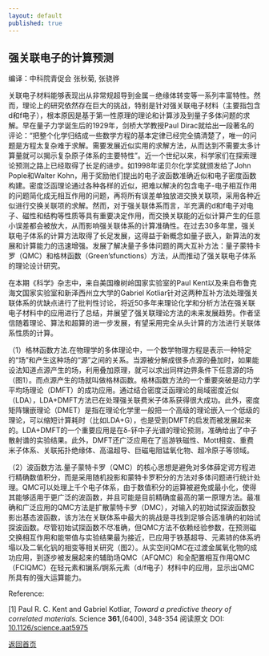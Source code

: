 ```yaml
---
layout: default
published: true
---
```


## 强关联电子的计算预测

编译：中科院青促会 张秋菊, 张骁骅

关联电子材料能够表现出从非常规超导到金属－绝缘体转变等一系列丰富特性。然而，理论上的研究依然存在巨大的挑战，特别是针对强关联电子材料（主要指包含d和f电子），根本原因是基于第一性原理的理论和计算涉及到量子多体问题的求解。早在量子力学诞生后的1929年，剑桥大学教授Paul Dirac就给出一段著名的评论：“把整个化学归结成一些数学方程的基本定律已经完全搞清楚了，唯一的问题是方程太复杂难于求解。需要发展近似实用的求解方法，从而达到不需要太多计算量就可以揭示复杂原子体系的主要特性”。近一个世纪以来，科学家们在探索理论预测之路上已经取得了长足的进步。如1998年诺贝尔化学奖就颁发给了John Pople和Walter Kohn，用于奖励他们提出的电子波函数准确近似和电子密度函数构建。密度泛函理论通过各种各样的近似，把难以解决的包含电子-电子相互作用的问题简化成无相互作用的问题，再将所有误差单独放进交换关联项，采用各种近似进行交换关联项的求解。然而，对于强关联体系而言，半充满的d和f电子对电子、磁性和结构等性质等具有重要决定作用，而交换关联能的近似计算产生的任意小误差都会被放大，从而影响强关联体系的计算准确性。在过去30多年里，强关联电子体系的计算方法取得了长足发展，这得益于新概念如量子嵌入，新算法的发展和计算能力的迅速增强。发展了解决量子多体问题的两大互补方法：量子蒙特卡罗（QMC）和格林函数（Green’sfunctions）方法，从而推动了强关联电子体系的理论设计研究。
 
在本期《科学》杂志中，来自美国橡树岭国家实验室的Paul Kent以及来自布鲁克海文国家实验室和新泽西州立大学的Gabriel Kotliar针对这两种互补方法处理强关联体系的优缺点进行了批判性讨论，将近50多年来理论化学和分析方法在强关联电子材料中的应用进行了总结，并展望了强关联理论方法的未来发展趋势。作者坚信随着理论、算法和超算的进一步发展，有望采用完全从头计算的方法进行关联体系性质的计算。

（1）格林函数方法.在物理学的多体理论中，一个数学物理方程是表示一种特定的“场”和产生这种场的“源”之间的关系。当源被分解成很多点源的叠加时，如果能设法知道点源产生的场，利用叠加原理，就可以求出同样边界条件下任意源的场（图1）。而点源产生的场就叫做格林函数。格林函数方法的一个重要突破是动力学平均场理论（DMFT）的成功应用。通过结合密度泛函理论的局域密度近似（LDA），LDA+DMFT方法已在处理强关联费米子体系获得很大成功。此外，密度矩阵镶嵌理论（DMET）是指在理论化学里一般把一个高级的理论嵌入一个低级的理论，可以缩短计算耗时（比如LDA+G），也是受到DMFT的启发而被发展起来的。LDA+DMFT的一个重要应用是在δ-钚中子光谱的理论预测，准确给出了中子散射谱的实验结果。此外，DMFT还广泛应用在了巡游铁磁性、Mott相变、重费米子体系、关联拓扑绝缘体、高温超导、巨磁电阻锰氧化物、超冷原子等领域。

（2）波函数方法.量子蒙特卡罗（QMC）的核心思想是避免对多体薛定谔方程进行精确数值积分，而是采用随机投影和蒙特卡罗积分的方法对多体问题进行统计处理。QMC可以处理上千个电子体系，由于数值积分的运算被避免或最小化，使得其能够适用于更广泛的波函数，并且可能是目前精确度最高的第一原理方法。最准确和广泛应用的QMC方法是扩散蒙特卡罗（DMC），对输入的初始试探波函数投影出基态波函数，该方法在关联体系中最大的挑战是寻找到足够合适准确的初始试探波函数。尽管初始试探函数不尽准确，但QMC方法不依赖经验参数，在预测磁交换相互作用和能带值与实验结果最为接近，已应用于铁基超导、元素铈的体系坍塌以及二氧化钒的相变等相关研究（图2）。从实空间QMC在过渡金属氧化物的成功应用，到逐步被发展起来的辅助场QMC（AFQMC）和全配置相互作用QMC（FCIQMC）在轻元素和镧系/锕系元素（d/f电子）材料中的应用，显示出QMC所具有的强大运算能力。

Reference: 

[1] Paul R. C. Kent and Gabriel Kotliar, *Toward a predictive theory of correlated materials.* Science **361**,(6400), 348-354
阅读原文 DOI: [10.1126/science.aat5975](https://science.sciencemag.org/content/361/6400/348)


[返回首页](./index.md)
